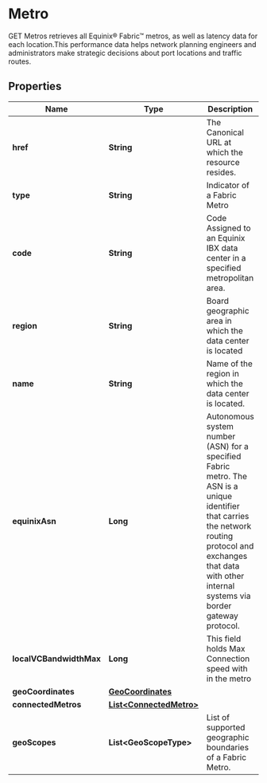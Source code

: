 

# Metro

GET Metros retrieves all Equinix® Fabric™ metros, as well as latency data for each location.This performance data helps network planning engineers and administrators make strategic decisions about port locations and traffic routes.

## Properties

| Name | Type | Description | Notes |
|------------ | ------------- | ------------- | -------------|
|**href** | **String** | The Canonical URL at which the resource resides. |  [optional] |
|**type** | **String** | Indicator of a Fabric Metro |  [optional] |
|**code** | **String** | Code Assigned to an Equinix IBX data center in a specified metropolitan area. |  [optional] |
|**region** | **String** | Board geographic area in which the data center is located |  [optional] |
|**name** | **String** | Name of the region in which the data center is located. |  [optional] |
|**equinixAsn** | **Long** | Autonomous system number (ASN) for a specified Fabric metro. The ASN is a unique identifier that carries the network routing protocol and exchanges that data with other internal systems via border gateway protocol. |  [optional] |
|**localVCBandwidthMax** | **Long** | This field holds Max Connection speed with in the metro |  [optional] |
|**geoCoordinates** | [**GeoCoordinates**](GeoCoordinates.md) |  |  [optional] |
|**connectedMetros** | [**List&lt;ConnectedMetro&gt;**](ConnectedMetro.md) |  |  [optional] |
|**geoScopes** | **List&lt;GeoScopeType&gt;** | List of supported geographic boundaries of a Fabric Metro. |  [optional] |



